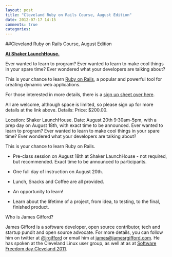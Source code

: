 ```yaml
---
layout: post
title: "Cleveland Ruby on Rails Course, August Edition"
date: 2012-07-17 14:15
comments: true
categories: 
---
```


##Cleveland Ruby on Rails Course, August Edition

**[At Shaker LaunchHouse.](http://launchhouse.com/)**

Ever wanted to learn to program? Ever wanted to learn to make cool
things in your spare time? Ever wondered what your developers are
talking about?

This is your chance to learn [Ruby on Rails](http://rubyonrails.org/), a popular and powerful
tool for creating dynamic web applications.

For those interested in more details, there is a [sign up sheet over here](http://j.mp/cle-rails-summer-2012).

All are welcome, although space is limited, so please sign up for more details at the link above.
Details:
Price: $200.00.

Location: Shaker LaunchHouse.
Date: August 20th 9:30am-5pm, with a prep day on August 18th, with exact time to be announced.
Ever wanted to learn to program? Ever wanted to learn to make cool
things in your spare time? Ever wondered what your developers are talking about?

This is your chance to learn Ruby on Rails.

- Pre-class session on August 18th at Shaker LaunchHouse - not required, but recommended. Exact time to be announced to participants.

- One full day of instruction on August 20th.

- Lunch, Snacks and Coffee are all provided.

- An opportunity to learn!

- Learn about the lifetime of a project, from idea, to testing, to the final, finished product.

Who is James Gifford?

James Gifford is a software developer, open source contributor, tech and startup pundit and open source advocate. For more details, you can follow him on twitter at [@jrgifford](https://twitter.com/jrgifford) or email him at [james@jamesrgifford.com](mailto:james@jamesrgifford.com). He has spoken at the Cleveland Linux user group, as well at as at [Software Freedom day Cleveland 2011](http://www.slideshare.net/jrgifford/git-and-bazaar-cleveland-software-freedom-day-2011). 